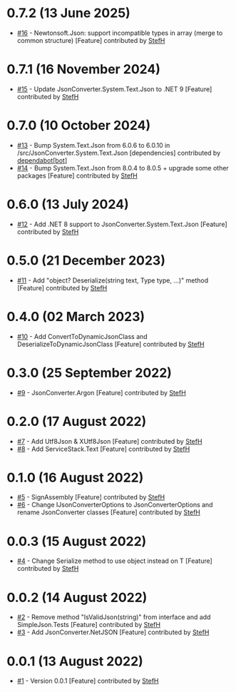 # 0.7.2 (13 June 2025)
- [#16](https://github.com/StefH/JsonConverter/pull/16) - Newtonsoft.Json: support incompatible types in array (merge to common structure) [Feature] contributed by [StefH](https://github.com/StefH)

# 0.7.1 (16 November 2024)
- [#15](https://github.com/StefH/JsonConverter/pull/15) - Update JsonConverter.System.Text.Json to .NET 9 [Feature] contributed by [StefH](https://github.com/StefH)

# 0.7.0 (10 October 2024)
- [#13](https://github.com/StefH/JsonConverter/pull/13) - Bump System.Text.Json from 6.0.6 to 6.0.10 in /src/JsonConverter.System.Text.Json [dependencies] contributed by [dependabot[bot]](https://github.com/apps/dependabot)
- [#14](https://github.com/StefH/JsonConverter/pull/14) - Bump System.Text.Json from 8.0.4 to 8.0.5 + upgrade some other packages [Feature] contributed by [StefH](https://github.com/StefH)

# 0.6.0 (13 July 2024)
- [#12](https://github.com/StefH/JsonConverter/pull/12) - Add .NET 8 support to JsonConverter.System.Text.Json [Feature] contributed by [StefH](https://github.com/StefH)

# 0.5.0 (21 December 2023)
- [#11](https://github.com/StefH/JsonConverter/pull/11) - Add &quot;object? Deserialize(string text, Type type, ...)&quot; method [Feature] contributed by [StefH](https://github.com/StefH)

# 0.4.0 (02 March 2023)
- [#10](https://github.com/StefH/JsonConverter/pull/10) - Add ConvertToDynamicJsonClass and DeserializeToDynamicJsonClass [Feature] contributed by [StefH](https://github.com/StefH)

# 0.3.0 (25 September 2022)
- [#9](https://github.com/StefH/JsonConverter/pull/9) - JsonConverter.Argon [Feature] contributed by [StefH](https://github.com/StefH)

# 0.2.0 (17 August 2022)
- [#7](https://github.com/StefH/JsonConverter/pull/7) - Add Utf8Json &amp; XUtf8Json  [Feature] contributed by [StefH](https://github.com/StefH)
- [#8](https://github.com/StefH/JsonConverter/pull/8) - Add ServiceStack.Text [Feature] contributed by [StefH](https://github.com/StefH)

# 0.1.0 (16 August 2022)
- [#5](https://github.com/StefH/JsonConverter/pull/5) - SignAssembly [Feature] contributed by [StefH](https://github.com/StefH)
- [#6](https://github.com/StefH/JsonConverter/pull/6) - Change IJsonConverterOptions to JsonConverterOptions and rename JsonConverter classes [Feature] contributed by [StefH](https://github.com/StefH)

# 0.0.3 (15 August 2022)
- [#4](https://github.com/StefH/JsonConverter/pull/4) - Change Serialize method to use object instead on T [Feature] contributed by [StefH](https://github.com/StefH)

# 0.0.2 (14 August 2022)
- [#2](https://github.com/StefH/JsonConverter/pull/2) - Remove method &quot;IsValidJson(string)&quot; from interface and add SimpleJson.Tests [Feature] contributed by [StefH](https://github.com/StefH)
- [#3](https://github.com/StefH/JsonConverter/pull/3) - Add JsonConverter.NetJSON [Feature] contributed by [StefH](https://github.com/StefH)

# 0.0.1 (13 August 2022)
- [#1](https://github.com/StefH/JsonConverter/pull/1) - Version 0.0.1 [Feature] contributed by [StefH](https://github.com/StefH)

